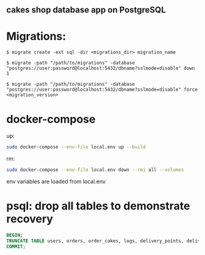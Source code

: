## cakes shop database app on PostgreSQL

# Migrations:

```
$ migrate create -ext sql -dir <migrations_dir> migration_name
```

```
$ migrate -path "/path/to/migrations" -database "postgres://user:password@localhost:5432/dbname?sslmode=disable" down 1
```

```
$ migrate -path "/path/to/migrations" -database "postgres://user:password@localhost:5432/dbname?sslmode=disable" force <migration_version>
```

# docker-compose
up:
```bash
sudo docker-compose --env-file local.env up --build
```
rm: 
```bash
sudo docker-compose --env-file local.env down --rmi all --volumes
```
env variables are loaded from local.env

# psql: drop all tables to demonstrate recovery
```SQL
BEGIN;
TRUNCATE TABLE users, orders, order_cakes, logs, delivery_points, deliveries, cakes, admins RESTART IDENTITY CASCADE;
COMMIT;
``` 